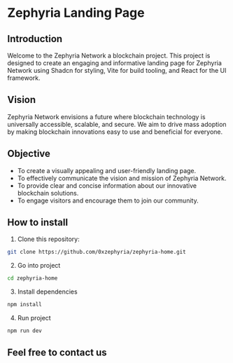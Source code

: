 # Zephyria Landing Page

## Introduction

Welcome to the Zephyria Network a blockchain project. This project is designed to create an engaging and informative landing page for Zephyria Network using Shadcn for styling, Vite for build tooling, and React for the UI framework.

## Vision

Zephyria Network envisions a future where blockchain technology is universally accessible, scalable, and secure. We aim to drive mass adoption by making blockchain innovations easy to use and beneficial for everyone.

## Objective

- To create a visually appealing and user-friendly landing page.
- To effectively communicate the vision and mission of Zephyria Network.
- To provide clear and concise information about our innovative blockchain solutions.
- To engage visitors and encourage them to join our community.

## How to install

1. Clone this repository:

```bash
git clone https://github.com/0xzephyria/zephyria-home.git
```

2. Go into project

```bash
cd zephyria-home
```

3. Install dependencies

```bash
npm install
```

4. Run project

```bash
npm run dev
```

## Feel free to contact us
